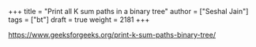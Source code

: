 +++
title = "Print all K sum paths in a binary tree"
author = ["Seshal Jain"]
tags = ["bt"]
draft = true
weight = 2181
+++

<https://www.geeksforgeeks.org/print-k-sum-paths-binary-tree/>
